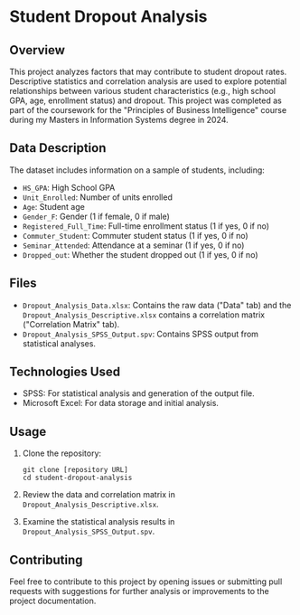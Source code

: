 # Student Dropout Analysis

## Overview

This project analyzes factors that may contribute to student dropout rates. Descriptive statistics and correlation analysis are used to explore potential relationships between various student characteristics (e.g., high school GPA, age, enrollment status) and dropout. This project was completed as part of the coursework for the "Principles of Business Intelligence" course during my Masters in Information Systems degree in 2024.

## Data Description

The dataset includes information on a sample of students, including:

*   `HS_GPA`: High School GPA
*   `Unit_Enrolled`: Number of units enrolled
*   `Age`: Student age
*   `Gender_F`: Gender (1 if female, 0 if male)
*   `Registered_Full_Time`: Full-time enrollment status (1 if yes, 0 if no)
*   `Commuter_Student`: Commuter student status (1 if yes, 0 if no)
*   `Seminar_Attended`: Attendance at a seminar (1 if yes, 0 if no)
*   `Dropped_out`: Whether the student dropped out (1 if yes, 0 if no)

## Files

*   `Dropout_Analysis_Data.xlsx`: Contains the raw data ("Data" tab) and the `Dropout_Analysis_Descriptive.xlsx` contains a correlation matrix ("Correlation Matrix" tab).
*   `Dropout_Analysis_SPSS_Output.spv`: Contains SPSS output from statistical analyses.

## Technologies Used

*   SPSS: For statistical analysis and generation of the output file.
*   Microsoft Excel: For data storage and initial analysis.

## Usage

1.  Clone the repository:

    ```
    git clone [repository URL]
    cd student-dropout-analysis
    ```

2.  Review the data and correlation matrix in `Dropout_Analysis_Descriptive.xlsx`.
3.  Examine the statistical analysis results in `Dropout_Analysis_SPSS_Output.spv`.

## Contributing

Feel free to contribute to this project by opening issues or submitting pull requests with suggestions for further analysis or improvements to the project documentation.
